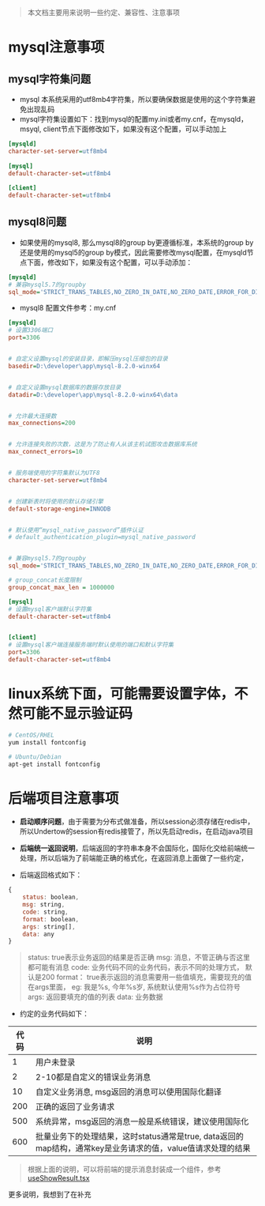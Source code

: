 
> 本文档主要用来说明一些约定、兼容性、注意事项

# mysql注意事项
## mysql字符集问题
- mysql 本系统采用的utf8mb4字符集，所以要确保数据是使用的这个字符集避免出现乱码
- mysql字符集设置如下：找到mysql的配置my.ini或者my.cnf，在mysqld，msyql, client节点下面修改如下，如果没有这个配置，可以手动加上

```ini
[mysqld]
character-set-server=utf8mb4
 
[mysql]
default-character-set=utf8mb4
 
[client]
default-character-set=utf8mb4
```

## mysql8问题
- 如果使用的mysql8, 那么mysql8的group by更遵循标准，本系统的group by还是使用的mysql5的group by模式，因此需要修改mysql配置，在mysqld节点下面，修改如下，如果没有这个配置，可以手动添加：

```ini
[mysqld]
# 兼容mysql5.7的groupby
sql_mode='STRICT_TRANS_TABLES,NO_ZERO_IN_DATE,NO_ZERO_DATE,ERROR_FOR_DIVISION_BY_ZERO,NO_ENGINE_SUBSTITUTION'

```

- mysql8 配置文件参考：my.cnf
```ini
[mysqld]
# 设置3306端口
port=3306


# 自定义设置mysql的安装目录，即解压mysql压缩包的目录
basedir=D:\developer\app\mysql-8.2.0-winx64


# 自定义设置mysql数据库的数据存放目录
datadir=D:\developer\app\mysql-8.2.0-winx64\data


# 允许最大连接数
max_connections=200


# 允许连接失败的次数，这是为了防止有人从该主机试图攻击数据库系统
max_connect_errors=10


# 服务端使用的字符集默认为UTF8
character-set-server=utf8mb4


# 创建新表时将使用的默认存储引擎
default-storage-engine=INNODB


# 默认使用“mysql_native_password”插件认证
# default_authentication_plugin=mysql_native_password


# 兼容mysql5.7的groupby
sql_mode='STRICT_TRANS_TABLES,NO_ZERO_IN_DATE,NO_ZERO_DATE,ERROR_FOR_DIVISION_BY_ZERO,NO_ENGINE_SUBSTITUTION'

# group_concat长度限制
group_concat_max_len = 1000000

[mysql]
# 设置mysql客户端默认字符集
default-character-set=utf8mb4


[client]
# 设置mysql客户端连接服务端时默认使用的端口和默认字符集
port=3306
default-character-set=utf8mb4

```


# linux系统下面，可能需要设置字体，不然可能不显示验证码

```bash
# CentOS/RHEL
yum install fontconfig

# Ubuntu/Debian
apt-get install fontconfig
```


# 后端项目注意事项
- **启动顺序问题**，由于需要为分布式做准备，所以session必须存储在redis中，所以Undertow的session有redis接管了，所以先启动redis，在启动java项目

- **后端统一返回说明**，后端返回的字符串本身不会国际化，国际化交给前端统一处理，所以后端为了前端能正确的格式化，在返回消息上面做了一些约定，

- 后端返回格式如下：
```javascript
{
    status: boolean,
    msg: string,
    code: string,
    format: boolean,
    args: string[],
    data: any
}
```

> status: true表示业务返回的结果是否正确
> msg: 消息，不管正确与否这里都可能有消息
> code: 业务代码不同的业务代码，表示不同的处理方式， 默认是200
> format： true表示返回的消息需要用一些值填充，需要现充的值在args里面， eg: 我是%s, 今年%s岁, 系统默认使用%s作为占位符号
> args: 返回要填充的值的列表
> data: 业务数据

- 约定的业务代码如下：

| 代码 | 说明 | 
| ---- | ---- |
|  1 | 用户未登录 |
|  2 | 2-10都是自定义的错误业务消息 |
| 10   | 自定义业务消息, msg返回的消息可以使用国际化翻译 |
| 200  | 正确的返回了业务请求 |
| 500  | 系统异常，msg返回的消息一般是系统错误，建议使用国际化 |
| 600  | 批量业务下的处理结果，这时status通常是true, data返回的map结构，通常key是业务请求的值，value值请求处理的结果 |

> 根据上面的说明，可以将前端的提示消息封装成一个组件，参考[useShowResult.tsx](../codebase/admin/src/hooks//useShowResult.tsx)


更多说明，我想到了在补充
